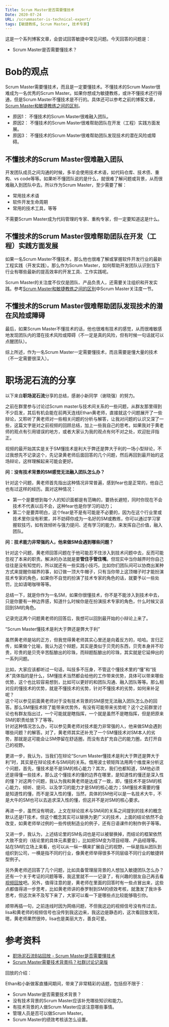 ```yaml
---
Title: Scrum Master是否需要懂技术
Date: 2020-07-24
URL: /scrummaster-is-technical-expert/
tags: [敏捷教练, Scrum Master, 技术专家]
---
```


这是一个系列博客文章，会尝试回答敏捷中常见问题。今天回答的问题是：

- Scrum Master是否需要懂技术？

# Bob的观点

Scrum Master需要懂技术，而且是一定要懂技术。不懂技术的Scrum Master很难成为一名优秀的Scrum Master。如果你想成为敏捷教练，或许不懂技术还行得通，但是Scrum Master不懂技术是不行的。具体还可以参考之前的博客文章，[Scrum Master和敏捷教练之间的区别](/agile-coach-scrum-master/)。

- 原因1： 不懂技术的Scrum Master很难融入团队。
- 原因2： 不懂技术的Scrum Master很难帮助团队在开发（工程）实践方面发展。
- 原因3： 不懂技术的Scrum Master很难帮助团队发现技术的潜在风险或障碍。

## 不懂技术的Scrum Master很难融入团队

开发团队成员之间沟通的时候，多半会使用技术术语，如代码仓库、技术债、重构、vs code等等。如果听不懂团队说的是什么，就很难了解问题或背景，从而很难融入到团队中去。所以作为Scrum Master，至少需要了解：

- 常用技术术语
- 软件开发生命周期
- 常用的技术工具，等等

不需要Scrum Master成为代码管理的专家、重构专家，但一定要知道这是什么。

## 不懂技术的Scrum Master很难帮助团队在开发（工程）实践方面发展

如果一名Scrum Master不懂技术，那么他也很难了解或掌握软件开发行业的最新工程实践（开发实践）。那么作为Scrum Master，如何帮助开发团队认识到当下行业有哪些最新的提高效率的开发工具、工作实践呢。

Scrum Master的关注度不仅仅是团队、产品负责人，还需要关注组织和开发实践。参考[Scrum Master和敏捷教练之间的区别](/agile-coach-scrum-master/)中Scrum Master关注度一节。

## 不懂技术的Scrum Master很难帮助团队发现技术的潜在风险或障碍

最后，如果Scrum Master不懂技术的话，他也很难有技术的感觉，从而很难敏感地发现团队内的潜在技术风险或障碍（不一定是真的风险，但有时候一句话就可以点醒团队）。

综上所述，作为一名Scrum Master一定需要懂技术，而且需要是懂大量的技术（不一定需要很深入）。

# 职场泥石流的分享

以下来自**职场泥石流**分享的总结，感谢小新同学（谢晓强）的努力。

之前在群里参与讨论过Scrum master与技术间关系的一些问题，从群友那里得到不少启发，其后有机会能在前两天连线Ethan黄老师，直接就这个问题展开了一些辩论，又聆听了黄老师对一些相关问题的分析与解答，让我对问题的认识又深了一些，这篇文字是对之前视频的回顾总结，加上一些我自己的思考。如果我对于黄老师的观点有引用错误的地方，或者大家认为我的观点有何不对之处，欢迎批评指正。

视频的最开始其实是关于SM懂技术是利大于弊还是弊大于利的一场小型辩论，不过我想先不记录这个，先记录黄老师后面回答的几个问题，然后再回到最开始的这场辩论，这样理解起来可能会更好。

**问：没有技术背景的SM感觉无法融入团队怎么办？**

针对这个问题，黄老师首先指出这种情况非常普遍，感到fear也是正常的，他自己也有过这样的经历。面对这种情况：

- 第一个是要想到每个人的知识面都是有范畴的，要扬长避短，同时你现在不会技术不代表以后不会，这种fear也是你学习的动力；
- 第二个是要弄明白，这个fear是不是有可能是不必要的，因为在这个行业里或技术里你没有积累，并不妨碍你成为一名好的SM或教练，你可以通过学习掌握软技巧，如有效倾听与强力提问、还有学习的能力，来发挥自己价值，融入团队。

**问：技术能力非常强的人，他来做SM会遇到哪些问题？**

针对这个问题，黄老师回答问题在于他可能忍不住涉入到技术问题中去，反而可能忽视了本来的职责。解决的办法就是要**管住手管住嘴**。但现实中当你越界时你自己往往是没有知觉的，所以就还有一些实践小技巧，比如你们团队间可以协商出某种方式来提醒你越界的事，如订做一顶大牛帽子，只有当你带上这顶帽子时才能扮演技术专家的角色，如果你不自觉的扮演了技术专家的角色的话，就要予以一些处罚，比如请喝咖啡等等。

总结一下，就是你作为一名SM，如果你很懂技术，你不是不能涉入到技术中去，只是你要有一种边界感，知道什么时候你是在扮演技术专家的角色，什么时候又该回到SM的角色。

记录完这两个问题黄老师的回答后，我想可以回到最开始的小辩论上来了。

“Scrum Master懂技术是利大于弊还是弊大于利”

虽然黄老师是站的正方，但我觉得黄老师其实心里还是向着反方的，哈哈。言归正传，如果做个比喻，我认为这个辩题，其实是类似于贝壳的东西，贝壳本身并不珍贵，珍贵的是贝壳辛苦酝酿出的珍珠，而辩题酝酿出的珍珠，其实就是它延伸出的一系列问题。

比如，大家应该都听过一句话，叫技多不压身，不管这个懂技术里的“懂”和“技术”具体指的是什么，SM懂技术当然都会给他的工作带来优势，具体可以带来哪些优势，这个也比较容易想到，比如可以更好的和团队沟通、融入团队等等。那么相对应的懂技术的优势，就是不懂技术的劣势，针对不懂技术的劣势，如何来补足呢？  
这个可以参见前面黄老师对于没有技术背景的SM感觉无法融入团队怎么办的回答。那么SM懂技术除了能带来优势外，有没有可能带来劣势呢？这个之前群里讨论也有群友指出过，一个可能就是瞎指挥，一个就是虽然不是瞎指挥，但是把原来SM的职责给放下了等等。  
针对这种情况怎么办，可以参见黄老师对技术能力非常强的人，他来做SM会遇到哪些问题？的解答。对了，黄老师其实还补充了一个SM懂技术对SM本人的劣势，那就是这可能会让SM停留在舒适圈，而没有去扩充自己的能力圈，去打开自己的视野。

更进一步，我认为，当我们在辩论“Scrum Master懂技术是利大于弊还是弊大于利”时，其实是在辩论技术与SM间的关系。借用波士顿矩阵法用两个维度来分析这个问题，首先，懂技术是不是SM的核心能力？其次，我们也都知道，SM他必须还是得懂一些技术，那么这个懂技术的懂的边界在哪里，是知道性的懂还是深入性的懂？对这两个问题，我认为我和黄老师是达成了一致，即，懂技术不是SM的核心能力，倾听、提问、以及学习的能力才是SM的核心能力；SM懂技术需要的懂是知道性的懂，而不是深入性的懂，当然，具体的SM他可以是一名技术大牛，不是大牛的SM也可以去追求深入性的懂，但这并不是对SM的核心要求。

再进一步，虽然没有明说，上文在辩论技术与SM间的关系之间提到的技术的概念默认还是IT技术，但这个概念其实可以替换为更广义的技术，上面的结论依然不会改变，如黄老师举过例的一些传统制造业的例子，还有日语课件的制作例子等等。

又进一步，我认为，上述结论里的SM名词也是可以被替换掉，而结论的框架依然大致不变的（结论里的具体元素要变），比如把SM变为项目经理、产品经理等。站在SM的立场上来看，也可以从一纵一横来扩展自己的视野，一纵是指从团队到组织到公司，一横是指不同的行业，像黄老师举得很多不同层级不同行业的敏捷转型例子。

另外黄老师还回答了几个问题，比如具备管理层背景的人想加入敏捷团队怎么办？还有一个关于考证的问题等等，我这里就不一一记录了，有兴趣的朋友自己再去看[视频回放](https://www.bilibili.com/video/BV1kf4y1R7XB/)吧。另外，值得注意的是，黄老师在里面的回答时有一些点冒出来，这些点都值得进一步思考，比如黄老师讲的泰罗制到SM的绩效考核，就激发了我许多思考，但这次来不及写下来了，大家可以看一下是哪些点比较能够吸引你。

顺带再插一句，之前连线时因为网络问题，不但我这边的视频信号没有传过去，lisa和黄老师的视频信号也没传到我这边来，我这边是静态的，这次看回放发现，嗯，黄老师果然很帅，lisa也是美丽大方，善良可爱。

# 参考资料

- [职场泥石流B站回放 - Scrum Master是否需要懂技术](https://www.bilibili.com/video/BV1kf4y1R7XB/)
- [Scrum Master需要技术背景吗？社群讨论记录版](https://bbs.huaweicloud.com/blogs/184505)

回放的介绍： 

Ethan和小新做客直播间期间，带来了非常精彩的话题，包括但不限于：
- Scrum Master是否需要技术背景？
- 没有技术背景的Scrum Master应该补充哪些知识和能力。
- 有技术背景的人做Scrum Master应该注意哪些事情。
- 管理人员是否可以做Scrum Master。
- Scrum Master的绩效考核该怎么设置。


